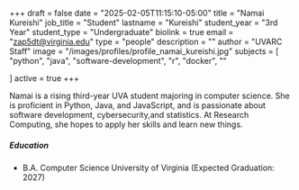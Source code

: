 +++
draft = false
date = "2025-02-05T11:15:10-05:00"
title = "Namai Kureishi"
job_title = "Student"
lastname = "Kureishi"
student_year = "3rd Year"
student_type = "Undergraduate"
biolink = true
email = "zap5dt@virginia.edu"
type = "people"
description = ""
author = "UVARC Staff"
image = "/images/profiles/profile_namai_kureishi.jpg"
subjects = [
  "python",
  "java",
  "software-development",
  "r",
  "docker",
  ""
  
]
active = true
+++

Namai is a rising third-year UVA student majoring in computer science. She is proficient in Python, Java, and JavaScript, and is passionate about software development, cybersecurity,and statistics. At Research Computing, she hopes to apply her skills and learn new things. 

##### Education

- B.A. Computer Science
University of Virginia (Expected Graduation: 2027)
